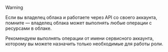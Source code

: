 > [!WARNING]
>
> Если вы владелец облака и работаете через API со своего аккаунта, помните — владелец облака может выполнять любые операции с ресурсами в облаке.
>
> Рекомендуем выполнять операции от имени сервисного аккаунта, которому вы можете назначить только необходимые для работы роли.